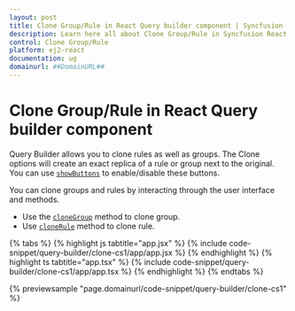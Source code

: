 ```yaml
---
layout: post
title: Clone Group/Rule in React Query builder component | Syncfusion
description: Learn here all about Clone Group/Rule in Syncfusion React Query builder component of Syncfusion Essential JS 2 and more.
control: Clone Group/Rule 
platform: ej2-react
documentation: ug
domainurl: ##DomainURL##
---
```


# Clone Group/Rule in React Query builder component

Query Builder allows you to clone rules as well as groups. The Clone options will create an exact replica of a rule or group next to the original. You can use [`showButtons`](https://ej2.syncfusion.com/react/documentation/api/query-builder/#showbuttons) to enable/disable these buttons.

You can clone groups and rules by interacting through the user interface and methods.

* Use the [`cloneGroup`](https://ej2.syncfusion.com/react/documentation/api/query-builder/#cloneGroup) method to clone group.
* Use [`cloneRule`](https://ej2.syncfusion.com/react/documentation/api/query-builder/#cloneRule) method to clone rule.

{% tabs %}
{% highlight js tabtitle="app.jsx" %}
{% include code-snippet/query-builder/clone-cs1/app/app.jsx %}
{% endhighlight %}
{% highlight ts tabtitle="app.tsx" %}
{% include code-snippet/query-builder/clone-cs1/app/app.tsx %}
{% endhighlight %}
{% endtabs %}

 {% previewsample "page.domainurl/code-snippet/query-builder/clone-cs1" %}